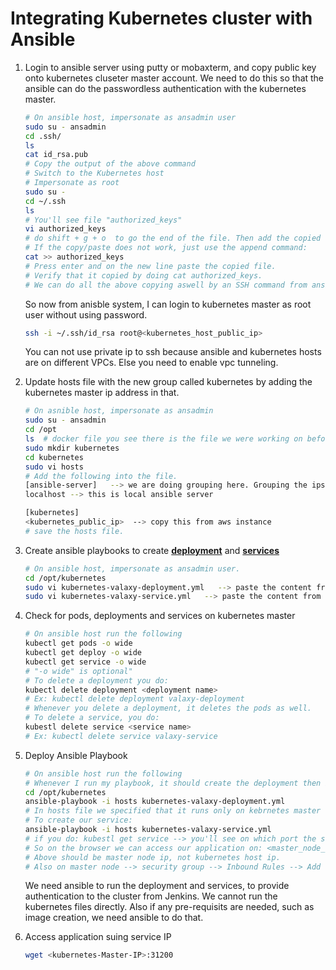 # Integrating Kubernetes cluster with Ansible

1. Login to ansible server using putty or mobaxterm, and copy public key onto kubernetes cluseter master account. We need to do this so that the ansible can do the passwordless authentication with the kubernetes master.
   ```sh
   # On ansible host, impersonate as ansadmin user
   sudo su - ansadmin
   cd .ssh/
   ls
   cat id_rsa.pub
   # Copy the output of the above command
   # Switch to the Kubernetes host
   # Impersonate as root
   sudo su -
   cd ~/.ssh
   ls
   # You'll see file "authorized_keys"
   vi authorized_keys
   # do shift + g + o  to go the end of the file. Then add the copied key at the end.
   # If the copy/paste does not work, just use the append command:
   cat >> authorized_keys
   # Press enter and on the new line paste the copied file. 
   # Verify that it copied by doing cat authorized_keys.
   # We can do all the above copying aswell by an SSH command from ansible host. 
   ```
   So now from anisble system, I can login to kubernetes master as root user without using password.
   ```sh
   ssh -i ~/.ssh/id_rsa root@<kubernetes_host_public_ip>
   ```
   You can not use private ip to ssh because ansible and kubernetes hosts are on different VPCs. Else you need to enable vpc tunneling.

1. Update hosts file with the new group called kubernetes by adding the kubernetes master ip address in that. 
   ```sh
   # On asnible host, impersonate as ansadmin
   sudo su - ansadmin
   cd /opt
   ls  # docker file you see there is the file we were working on before.
   sudo mkdir kubernetes
   cd kubernetes
   sudo vi hosts
   # Add the following into the file.
   [ansible-server]   --> we are doing grouping here. Grouping the ips here into group ansible-server. All ips under one group can be accessed using the group name.
   localhost --> this is local ansible server
   
   [kubernetes]
   <kubernetes_public_ip>  --> copy this from aws instance
   # save the hosts file.
   ```

1. Create ansible playbooks to create **[deployment](https://github.com/SamerLabban/Simple-DevOps-Project/blob/master/Kubernetes/kubernetes-valaxy-deployment.yml)** and **[services](https://github.com/SamerLabban/Simple-DevOps-Project/blob/master/Kubernetes/kubernetes-valaxy-service.yml)** 
   ```sh
   # On ansible host, impersonate as ansadmin user.
   cd /opt/kubernetes
   sudo vi kubernetes-valaxy-deployment.yml   --> paste the content from the above link.
   sudo vi kubernetes-valaxy-service.yml   --> paste the content from the above link.
   ```
    
1.  Check for pods, deployments and services on kubernetes master
    ```sh 
    # On ansible host run the following
    kubectl get pods -o wide 
    kubectl get deploy -o wide
    kubectl get service -o wide
    # "-o wide" is optional"
    # To delete a deployment you do:
    kubectl delete deployment <deployment name>
    # Ex: kubectl delete deployment valaxy-deployment
    # Whenever you delete a deployment, it deletes the pods as well.
    # To delete a service, you do:
    kubestl delete service <service name>
    # Ex: kubectl delete service valaxy-service    
    ```
	
1.  Deploy Ansible Playbook <br/>
    ```sh
    # On ansible host run the following
    # Whenever I run my playbook, it should create the deployment then it should create the service.
    cd /opt/kubernetes
    ansible-playbook -i hosts kubernetes-valaxy-deployment.yml
    # In hosts file we specified that it runs only on kebrnetes master hodst.
    # To create our service:
    ansible-playbook -i hosts kubernetes-valaxy-service.yml
    # if you do: kubestl get service --> you'll see on which port the service is running. We hard-coded it to run on port 31200.
    # So on the browser we can access our application on: <master_node_dns_name_or ip>:31200/webapp
    # Above should be master node ip, not kubernetes host ip. 
    # Also on master node --> security group --> Inbound Rules --> Add rule: Custom TCP Rule - Port: 31200 - Source: 0.0.0.0/0
    ```
    We need ansible to run the deployment and services, to provide authentication to the cluster from Jenkins. We cannot run the kubernetes files directly. Also if any pre-requisits are needed, such as image creation, we need ansible to do that.

1. Access application suing service IP
   ```sh
   wget <kubernetes-Master-IP>:31200
   ```

